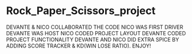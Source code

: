 # Rock_Paper_Scissors_project
DEVANTE & NICO COLLABORATED THE CODE
NICO WAS FIRST DRIVER 
DEVANTE WAS HOST 
NICO CODED PROJECT LAYOUT
DEVANTE CODED PROJECT FUNCTIONALITY
DEVANTE AND NICO DID EXTRA SPICE BY ADDING SCORE TRACKER & KD(WIN LOSE RATIO).
ENJOY!

